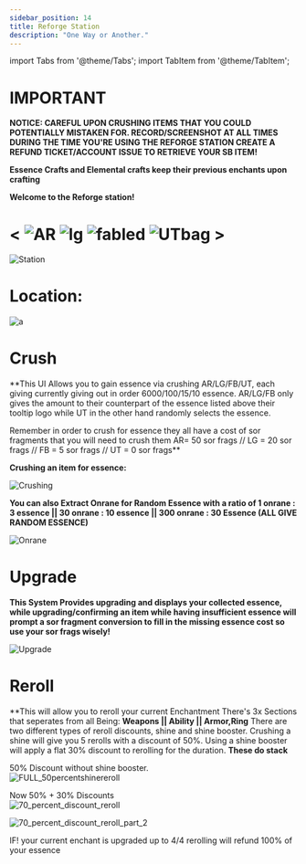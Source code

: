 ```yaml
---
sidebar_position: 14
title: Reforge Station
description: "One Way or Another."
---
```



import Tabs from '@theme/Tabs';
import TabItem from '@theme/TabItem';

<Tabs>
  <TabItem value="Reforge Station" label="Reforge Station" default>



# IMPORTANT


**NOTICE: CAREFUL UPON CRUSHING ITEMS THAT YOU COULD POTENTIALLY MISTAKEN FOR. RECORD/SCREENSHOT AT ALL TIMES DURING THE TIME YOU'RE USING THE REFORGE STATION CREATE A REFUND TICKET/ACCOUNT ISSUE TO RETRIEVE YOUR SB ITEM!**

**Essence Crafts and Elemental crafts keep their previous enchants upon crafting**



**Welcome to the Reforge station!**

#  < ![AR](https://cdn.discordapp.com/attachments/1153927659512942723/1322316605715386533/arbag.png?ex=67706ece&is=676f1d4e&hm=69fe5e711b1f871e4e104a1b8eff43b89facccc609193ea56adc7f4d86bbf71e&)     ![lg](https://cdn.discordapp.com/attachments/1153927659512942723/1322317138891112488/lgbag.png?ex=67706f4d&is=676f1dcd&hm=454820ffc3de9cdab10cf5601fe3c69f91fb724215333fb8ecb4d8585f4ffaa3&)       ![fabled](https://cdn.discordapp.com/attachments/1153927659512942723/1322315767261434027/fbbag.png?ex=67706e06&is=676f1c86&hm=7d1dc43e056f1e7f24568ef7747c5ba9ce814fa3f980809f73d87fad4a17bd8b&)          ![UTbag](https://cdn.discordapp.com/attachments/1153927659512942723/1322316035466072094/whitebag.png?ex=67706e46&is=676f1cc6&hm=535c99ab0787316944b619d616f486f1a983e0a1baf3fa808bbea80331b8f62b&) >

![Station](https://cdn.discordapp.com/attachments/1153927659512942723/1322299071137845380/location.png?ex=67705e79&is=676f0cf9&hm=e6088c9fa86cfdaae1a06830f2e1d4567e0d2a23adfde487b0c8abce121047eb&)

# Location:

![a](https://cdn.discordapp.com/attachments/1153927659512942723/1322300136608759818/location.png?ex=67705f77&is=676f0df7&hm=d9c1afa33053143d7157b2b25a0e8c48af6055d183bf0dc32a3b95b712164914&)



  </TabItem>
  <TabItem value="Crush" label="Crush">

# Crush

**This UI Allows you to gain essence via crushing AR/LG/FB/UT, each giving  currently giving out in order 6000/100/15/10 essence. AR/LG/FB only gives the amount to their counterpart of the essence listed above their tooltip logo while UT in the other hand randomly selects the essence.

Remember in order to crush for essence they all have a cost of sor fragments that you will need to crush them AR= 50 sor frags // LG = 20 sor frags // FB = 5 sor frags // UT = 0 sor frags**

**Crushing an item for essence:** 

![Crushing](https://github.com/user-attachments/assets/c1940874-d6ae-418e-ac39-cbc0b351019b)




**You can also Extract Onrane for Random Essence with a ratio of 1 onrane : 3 essence || 30 onrane : 10 essence || 300 onrane : 30 Essence (ALL GIVE RANDOM ESSENCE)** 

![Onrane](https://cdn.discordapp.com/attachments/1153927659512942723/1322299796849168435/onraneextract.gif?ex=67705f26&is=676f0da6&hm=63daefe879995bf15b99cfbe7db597bf6d972a836668546f0216c319806107b0&)

  </TabItem>
  <TabItem value="Upgrade" label="Upgrade">

# Upgrade

**This System Provides upgrading and displays your collected essence, while upgrading/confirming an item while having insufficient essence will prompt a sor fragment conversion to fill in the missing essence cost so use your sor frags wisely!**

  ![Upgrade](https://github.com/user-attachments/assets/1f5407f8-710e-4cd1-88f0-e10266368b25)

  </TabItem>
  <TabItem value="Reroll" label="Reroll">

# Reroll

**This will allow you to reroll your current Enchantment There's 3x Sections that seperates from all Being: **Weapons || Ability || Armor,Ring**
There are two different types of reroll discounts, shine and shine booster. Crushing a shine will give you 5 rerolls with a discount of 50%. Using a shine booster will apply a flat 30% discount to rerolling for the duration. **These do stack**

50% Discount without shine booster.
<br />
![FULL_50percentshinereroll](https://github.com/user-attachments/assets/aa584cfa-32d2-47fd-89de-867c71eb80ff)


Now 50% + 30% Discounts
<br />
![70_percent_discount_reroll](https://github.com/user-attachments/assets/31574d9b-0506-4502-8678-7d78d032bfb2)


![70_percent_discount_reroll_part_2](https://github.com/user-attachments/assets/4af232f3-922e-4b11-b732-650b20f6a515)



IF! your current enchant is upgraded up to 4/4 rerolling will refund 100% of your essence


</TabItem>
</Tabs>

